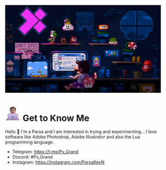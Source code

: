 <img src="https://github.com/ParsaGrand/ParsaGrand/blob/main/bpxxqqvps4h91.gif">

<h1> <img src="https://github.com/ParsaGrand/ParsaGrand/blob/main/Laptop.png" alt="man with laptop" width="50" height="50" /> Get to Know Me </h1> 
Hello 👋 I'm a Parsa and I am interested in trying and experimenting...
I love software like Adobe Photoshop, Adobe Illustrator and also the Lua programming language.

- Telegram: https://t.me/Pv_Grand
- Discord: #Pv_Grand
- Instagram: https://instagram.com/ParsaKeyN

<!---
- 👋 Hi, I’m @ParsaGrand
- 👀 I’m interested in ...
- 🌱 I’m currently learning ...
- 💞️ I’m looking to collaborate on ...
- 📫 How to reach me ...
- 😄 Pronouns: ...
- ⚡ Fun fact: ...
ParsaGrand/ParsaGrand is a ✨ special ✨ repository because its `README.md` (this file) appears on your GitHub profile.
You can click the Preview link to take a look at your changes.
--->
